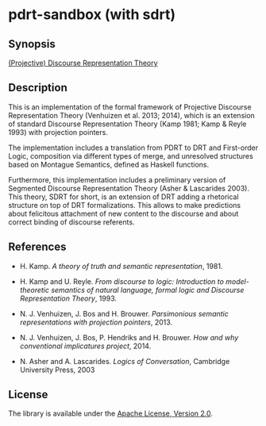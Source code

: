 pdrt-sandbox (with sdrt)
============

Synopsis
--------
[(Projective) Discourse Representation
Theory](http://hbrouwer.github.io/pdrt-sandbox/)

Description
-----------

This is an implementation of the formal framework of Projective Discourse
Representation Theory (Venhuizen et al. 2013; 2014), which is an extension
of standard Discourse Representation Theory (Kamp 1981; Kamp & Reyle 1993)
with projection pointers.

The implementation includes a translation from PDRT to DRT and First-order
Logic, composition via different types of merge, and unresolved structures
based on Montague Semantics, defined as Haskell functions.

Furthermore, this implementation includes a preliminary version of Segmented Discourse Representation Theory (Asher & Lascarides 2003). This theory, SDRT for short, is an extension of DRT adding a rhetorical structure on top of DRT formalizations. This allows to make predictions about felicitous attachment of new content to the discourse and about correct binding of discourse referents. 

References
----------

* H. Kamp. *A theory of truth and semantic representation*, 1981.

* H. Kamp and U. Reyle. *From discourse to logic: Introduction to
  model-theoretic semantics of natural language, formal logic and Discourse
  Representation Theory*, 1993.

* N. J. Venhuizen, J. Bos and H. Brouwer. *Parsimonious semantic
  representations with projection pointers*, 2013.
                     
* N. J. Venhuizen, J. Bos, P. Hendriks and H. Brouwer. *How and why
  conventional implicatures project*, 2014.

* N. Asher and A. Lascarides. *Logics of Conversation*, Cambridge University Press, 2003

License
-------

The library is available under the [Apache License, Version
2.0](http://www.apache.org/licenses/LICENSE-2.0.html).

